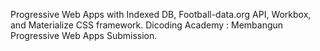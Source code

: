 Progressive Web Apps with Indexed DB, Football-data.org API, Workbox, and Materialize CSS framework.
Dicoding Academy : Membangun Progressive Web Apps Submission.
